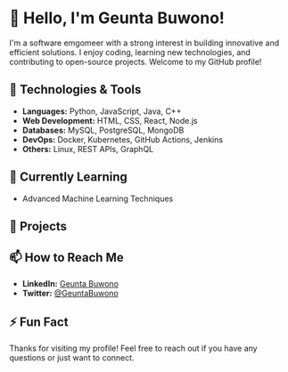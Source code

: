 # 👋 Hello, I'm Geunta Buwono!

I'm a software emgomeer with a strong interest in building innovative and efficient solutions. I enjoy coding, learning new technologies, and contributing to open-source projects. Welcome to my GitHub profile!

## 🔧 Technologies & Tools

- **Languages:** Python, JavaScript, Java, C++
- **Web Development:** HTML, CSS, React, Node.js
- **Databases:** MySQL, PostgreSQL, MongoDB
- **DevOps:** Docker, Kubernetes, GitHub Actions, Jenkins
- **Others:** Linux, REST APIs, GraphQL

## 🌱 Currently Learning

- Advanced Machine Learning Techniques

## 🚀 Projects

<!-- - [Project 1](https://github.com/GeuntaBuwono/Project1): Brief description of Project 1.
- [Project 2](https://github.com/GeuntaBuwono/Project2): Brief description of Project 2.
- [Project 3](https://github.com/GeuntaBuwono/Project3): Brief description of Project 3. -->

## 📫 How to Reach Me

- **LinkedIn:** [Geunta Buwono](https://www.linkedin.com/in/geuntabuwono/)
- **Twitter:** [@GeuntaBuwono](https://twitter.com/GeuntaBuwono)

## ⚡ Fun Fact

Thanks for visiting my profile! Feel free to reach out if you have any questions or just want to connect.
